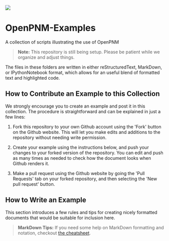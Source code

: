 ![](https://api.travis-ci.org/PMEAL/OpenPNM-Examples.svg)

# OpenPNM-Examples
A collection of scripts illustrating the use of OpenPNM

> **Note:** This repository is still being setup.  Please be patient while we organize and adjust things.

The files in these folders are written in either reStructuredText, MarkDown, or IPythonNotebook format, which allows for an useful blend of formatted text and highlighted code.  

## How to Contribute an Example to this Collection

We strongly encourage you to create an example and post it in this collection.  The procedure is straightforward and can be explained in just a few lines:

1.  Fork this repository to your own Github account using the 'Fork' button on the Github website.  This will let you make edits and additions to the repository without needing write permission.

2. Create your example using the instructions below, and push your changes to your forked version of the repository.  You can edit and push as many times as needed to check how the document looks when Github renders it.

3. Make a pull request using the Github website by going the 'Pull Requests' tab on your forked repository, and then selecting the 'New pull request' button.

## How to Write an Example

This section introduces a few rules and tips for creating nicely formatted documents that would be suitable for inclusion here.  

> **MarkDown Tips:** If you need some help on MarkDown formatting and notation, checkout [the cheatsheet](https://github.com/adam-p/markdown-here/wiki/Markdown-Cheatsheet).

